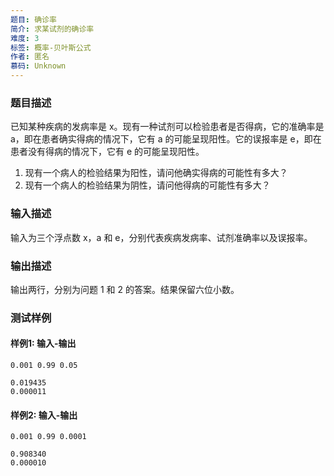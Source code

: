 ```yaml
---
题目: 确诊率
简介: 求某试剂的确诊率
难度: 3
标签: 概率-贝叶斯公式
作者: 匿名
慕码: Unknown
---
```


### 题目描述

已知某种疾病的发病率是 x。现有一种试剂可以检验患者是否得病，它的准确率是 a，即在患者确实得病的情况下，它有 a 的可能呈现阳性。它的误报率是 e，即在患者没有得病的情况下，它有 e 的可能呈现阳性。

1. 现有一个病人的检验结果为阳性，请问他确实得病的可能性有多大？
2. 现有一个病人的检验结果为阴性，请问他得病的可能性有多大？

### 输入描述

输入为三个浮点数 x，a 和 e，分别代表疾病发病率、试剂准确率以及误报率。

### 输出描述

输出两行，分别为问题 1 和 2 的答案。结果保留六位小数。

### 测试样例

#### 样例1: 输入-输出

```
0.001 0.99 0.05
```

```
0.019435
0.000011
```

#### 样例2: 输入-输出

```
0.001 0.99 0.0001
```

```
0.908340
0.000010
```

